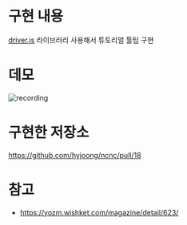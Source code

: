 # 구현 내용

[driver.js](https://driverjs.com/) 라이브러리 사용해서 튜토리얼 툴팁 구현

# 데모

![recording](https://github.com/hyjoong/ncnc/assets/70426440/cd4df0ce-35cd-4b34-b7f3-c6c8d12b45a2)

# 구현한 저장소

https://github.com/hyjoong/ncnc/pull/18

# 참고

- https://yozm.wishket.com/magazine/detail/623/
